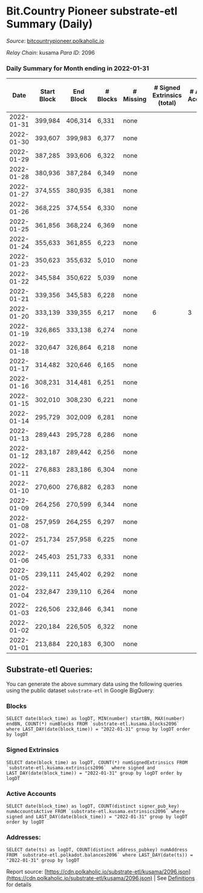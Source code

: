# Bit.Country Pioneer substrate-etl Summary (Daily)

_Source_: [bitcountrypioneer.polkaholic.io](https://bitcountrypioneer.polkaholic.io)

*Relay Chain*: kusama
*Para ID*: 2096



### Daily Summary for Month ending in 2022-01-31


| Date | Start Block | End Block | # Blocks | # Missing | # Signed Extrinsics (total) | # Active Accounts | # Addresses with Balances | # Events | # Transfers | # XCM Transfers In | # XCM Transfers Out |
| ---- | ----------- | --------- | -------- | --------- | --------------------------- | ----------------- | ------------------------- | -------- | ----------- | ------------------ | ------------------- |
| 2022-01-31 | 399,984 | 406,314 | 6,331 | none  |  |  | 6 | 12,663 |   |   |   |
| 2022-01-30 | 393,607 | 399,983 | 6,377 | none  |  |  | 6 | 12,755 |   |   |   |
| 2022-01-29 | 387,285 | 393,606 | 6,322 | none  |  |  | 6 | 12,645 |   |   |   |
| 2022-01-28 | 380,936 | 387,284 | 6,349 | none  |  |  | 6 | 12,699 |   |   |   |
| 2022-01-27 | 374,555 | 380,935 | 6,381 | none  |  |  | 6 | 12,762 |   |   |   |
| 2022-01-26 | 368,225 | 374,554 | 6,330 | none  |  |  | 6 | 12,661 |   |   |   |
| 2022-01-25 | 361,856 | 368,224 | 6,369 | none  |  |  | 6 | 12,739 |   |   |   |
| 2022-01-24 | 355,633 | 361,855 | 6,223 | none  |  |  | 6 | 12,447 |   |   |   |
| 2022-01-23 | 350,623 | 355,632 | 5,010 | none  |  |  | 6 | 10,021 |   |   |   |
| 2022-01-22 | 345,584 | 350,622 | 5,039 | none  |  |  | 6 | 10,079 |   |   |   |
| 2022-01-21 | 339,356 | 345,583 | 6,228 | none  |  |  | 6 | 12,456 |   |   |   |
| 2022-01-20 | 333,139 | 339,355 | 6,217 | none  | 6 | 3 | 6 | 12,460 | 2  |   |   |
| 2022-01-19 | 326,865 | 333,138 | 6,274 | none  |  |  | 5 | 12,549 |   |   |   |
| 2022-01-18 | 320,647 | 326,864 | 6,218 | none  |  |  | 5 | 12,437 |   |   |   |
| 2022-01-17 | 314,482 | 320,646 | 6,165 | none  |  |  | 5 | 12,331 |   |   |   |
| 2022-01-16 | 308,231 | 314,481 | 6,251 | none  |  |  | 5 | 12,503 |   |   |   |
| 2022-01-15 | 302,010 | 308,230 | 6,221 | none  |  |  | 5 | 12,443 |   |   |   |
| 2022-01-14 | 295,729 | 302,009 | 6,281 | none  |  |  | 5 | 12,562 |   |   |   |
| 2022-01-13 | 289,443 | 295,728 | 6,286 | none  |  |  | 5 | 12,573 |   |   |   |
| 2022-01-12 | 283,187 | 289,442 | 6,256 | none  |  |  | 5 | 12,513 |   |   |   |
| 2022-01-11 | 276,883 | 283,186 | 6,304 | none  |  |  | 5 | 12,609 |   |   |   |
| 2022-01-10 | 270,600 | 276,882 | 6,283 | none  |  |  | 5 | 12,567 |   |   |   |
| 2022-01-09 | 264,256 | 270,599 | 6,344 | none  |  |  | 5 | 12,689 |   |   |   |
| 2022-01-08 | 257,959 | 264,255 | 6,297 | none  |  |  | 5 | 12,595 |   |   |   |
| 2022-01-07 | 251,734 | 257,958 | 6,225 | none  |  |  | 5 | 12,451 |   |   |   |
| 2022-01-06 | 245,403 | 251,733 | 6,331 | none  |  |  | 5 | 12,662 |   |   |   |
| 2022-01-05 | 239,111 | 245,402 | 6,292 | none  |  |  | 5 | 12,585 |   |   |   |
| 2022-01-04 | 232,847 | 239,110 | 6,264 | none  |  |  | 5 | 12,529 |   |   |   |
| 2022-01-03 | 226,506 | 232,846 | 6,341 | none  |  |  | 5 | 12,683 |   |   |   |
| 2022-01-02 | 220,184 | 226,505 | 6,322 | none  |  |  | 5 | 12,645 |   |   |   |
| 2022-01-01 | 213,884 | 220,183 | 6,300 | none  |  |  | 5 | 12,601 |   |   |   |

## Substrate-etl Queries:
You can generate the above summary data using the following queries using the public dataset `substrate-etl` in Google BigQuery:


### Blocks
```
SELECT date(block_time) as logDT, MIN(number) startBN, MAX(number) endBN, COUNT(*) numBlocks FROM `substrate-etl.kusama.blocks2096`  where LAST_DAY(date(block_time)) = "2022-01-31" group by logDT order by logDT
```


### Signed Extrinsics
```
SELECT date(block_time) as logDT, COUNT(*) numSignedExtrinsics FROM `substrate-etl.kusama.extrinsics2096`  where signed and LAST_DAY(date(block_time)) = "2022-01-31" group by logDT order by logDT
```


### Active Accounts
```
SELECT date(block_time) as logDT, COUNT(distinct signer_pub_key) numAccountsActive FROM `substrate-etl.kusama.extrinsics2096` where signed and LAST_DAY(date(block_time)) = "2022-01-31" group by logDT order by logDT
```


### Addresses:
```
SELECT date(ts) as logDT, COUNT(distinct address_pubkey) numAddress FROM `substrate-etl.polkadot.balances2096` where LAST_DAY(date(ts)) = "2022-01-31" group by logDT
```



Report source: [https://cdn.polkaholic.io/substrate-etl/kusama/2096.json](https://cdn.polkaholic.io/substrate-etl/kusama/2096.json) | See [Definitions](/DEFINITIONS.md) for details
